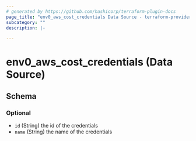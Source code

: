```yaml
---
# generated by https://github.com/hashicorp/terraform-plugin-docs
page_title: "env0_aws_cost_credentials Data Source - terraform-provider-env0"
subcategory: ""
description: |-
  
---
```


# env0_aws_cost_credentials (Data Source)





<!-- schema generated by tfplugindocs -->
## Schema

### Optional

- `id` (String) the id of the credentials
- `name` (String) the name of the credentials
